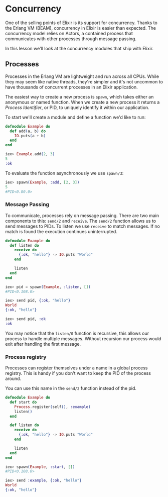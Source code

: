 # Concurrency

One of the selling points of Elixir is its support for
concurrency. Thanks to the Erlang VM (BEAM), concurrency in Elixir is
easier than expected.  The concurrency model relies on Actors, a
contained process that communicates with other processes through
message passing.

In this lesson we'll look at the concurrency modules that ship with Elixir.

## Processes

Processes in the Erlang VM are lightweight and run across all CPUs.  While they may seem like native threads, they're simpler and it's not uncommon to have thousands of concurrent processes in an Elixir application.

The easiest way to create a new process is `spawn`, which takes either an anonymous or named function.  When we create a new process it returns a _Process Identifier_, or PID, to uniquely identify it within our application.

To start we'll create a module and define a function we'd like to run:

```elixir
defmodule Example do
  def add(a, b) do
    IO.puts(a + b)
  end
end

iex> Example.add(2, 3)
5
:ok
```

To evaluate the function asynchronously we use `spawn/3`:

```elixir
iex> spawn(Example, :add, [2, 3])
5
#PID<0.80.0>
```

### Message Passing

To communicate, processes rely on message passing. There are two main components to this: `send/2` and `receive`.  The `send/2` function allows us to send messages to PIDs.  To listen we use `receive` to match messages.  If no match is found the execution continues uninterrupted.

```elixir
defmodule Example do
  def listen do
    receive do
      {:ok, "hello"} -> IO.puts "World"
    end

    listen
  end
end

iex> pid = spawn(Example, :listen, [])
#PID<0.108.0>

iex> send pid, {:ok, "hello"}
World
{:ok, "hello"}

iex> send pid, :ok
:ok
```

You may notice that the `listen/0` function is recursive, this allows
our process to handle multiple messages. Without recursion our process
would exit after handling the first message.


### Process registry

Processes can register themselves under a name in a global process
registry. This is handy if you don't want to keep the PID of the
process around.

You can use this name in the `send/2` function instead of the pid.


```elixir
defmodule Example do
  def start do
    Process.register(self(), :example)
    listen()
  end

  def listen do
    receive do
      {:ok, "hello"} -> IO.puts "World"
    end

    listen
  end
end

iex> spawn(Example, :start, [])
#PID<0.108.0>

iex> send :example, {:ok, "hello"}
World
{:ok, "hello"}
```
